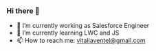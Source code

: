 ### Hi there 👋
- 🔭 I’m currently working as Salesforce Engineer
- 🌱 I’m currently learning LWC and JS
- 📫 How to reach me: vitaliaventel@gmail.com

<!--
**vitaliaventel/vitaliaventel** is a ✨ _special_ ✨ repository because its `README.md` (this file) appears on your GitHub profile.

Here are some ideas to get you started:

- 🔭 I’m currently working on ...
- 🌱 I’m currently learning ...
- 👯 I’m looking to collaborate on ...
- 🤔 I’m looking for help with ...
- 💬 Ask me about ...
- 📫 How to reach me: ...
- 😄 Pronouns: ...
- ⚡ Fun fact: ...
-->
